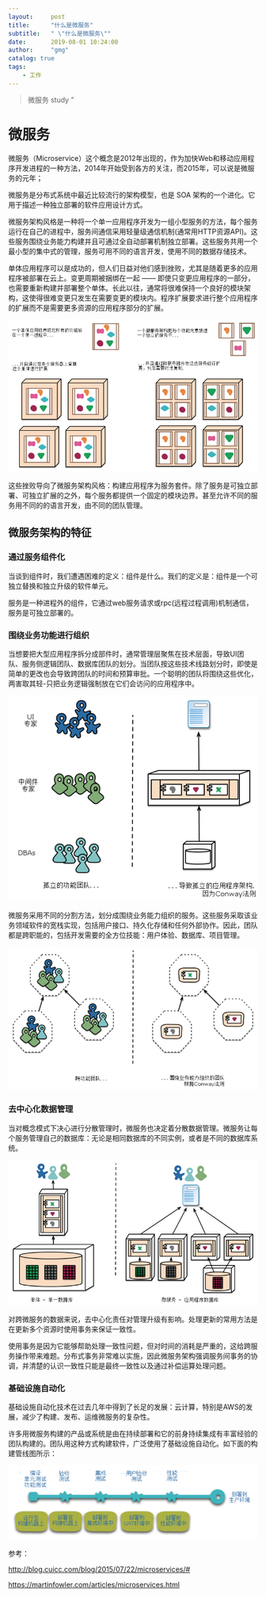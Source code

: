 ```yaml
---
layout:     post
title:      "什么是微服务"
subtitle:   " \"什么是微服务\""
date:       2019-08-01 10:24:00
author:     "gmg"
catalog: true
tags:
    - 工作
---
```


> 微服务 study ”

# 微服务

微服务（Microservice）这个概念是2012年出现的，作为加快Web和移动应用程序开发进程的一种方法，2014年开始受到各方的关注，而2015年，可以说是微服务的元年；


微服务是分布式系统中最近比较流行的架构模型，也是 SOA 架构的一个进化。它用于描述一种独立部署的软件应用设计方式。

微服务架构风格是一种将一个单一应用程序开发为一组小型服务的方法，每个服务运行在自己的进程中，服务间通信采用轻量级通信机制(通常用HTTP资源API)。这些服务围绕业务能力构建并且可通过全自动部署机制独立部署。这些服务共用一个最小型的集中式的管理，服务可用不同的语言开发，使用不同的数据存储技术。

单体应用程序可以是成功的，但人们日益对他们感到挫败，尤其是随着更多的应用程序被部署在云上。变更周期被捆绑在一起 —— 即使只变更应用程序的一部分，也需要重新构建并部署整个单体。长此以往，通常将很难保持一个良好的模块架构，这使得很难变更只发生在需要变更的模块内。程序扩展要求进行整个应用程序的扩展而不是需要更多资源的应用程序部分的扩展。
 
  ![s](
  https://github.com/gmg0829/Img/blob/master/microservice/ms-a.png?raw=true)

这些挫败导向了微服务架构风格：构建应用程序为服务套件。除了服务是可独立部署、可独立扩展的之外，每个服务都提供一个固定的模块边界。甚至允许不同的服务用不同的的语言开发，由不同的团队管理。
## 微服务架构的特征
### 通过服务组件化

当谈到组件时，我们遭遇困难的定义：组件是什么。我们的定义是：组件是一个可独立替换和独立升级的软件单元。

服务是一种进程外的组件，它通过web服务请求或rpc(远程过程调用)机制通信，服务是可独立部署的。

### 围绕业务功能进行组织

当想要把大型应用程序拆分成部件时，通常管理层聚焦在技术层面，导致UI团队、服务侧逻辑团队、数据库团队的划分。当团队按这些技术线路划分时，即使是简单的更改也会导致跨团队的时间和预算审批。一个聪明的团队将围绕这些优化，两害取其轻-只把业务逻辑强制放在它们会访问的应用程序中。

![s](
  https://github.com/gmg0829/Img/blob/master/microservice/ms-b.png?raw=true)

  微服务采用不同的分割方法，划分成围绕业务能力组织的服务。这些服务采取该业务领域软件的宽栈实现，包括用户接口、持久化存储和任何外部协作。因此，团队都是跨职能的，包括开发需要的全方位技能：用户体验、数据库、项目管理。

![s](
  https://github.com/gmg0829/Img/blob/master/microservice/ms-c.png?raw=true)



### 去中心化数据管理
 当对概念模式下决心进行分散管理时，微服务也决定着分散数据管理。微服务让每个服务管理自己的数据库：无论是相同数据库的不同实例，或者是不同的数据库系统。

![s](
  https://github.com/gmg0829/Img/blob/master/microservice/ms-d.png?raw=true)

   对跨微服务的数据来说，去中心化责任对管理升级有影响。处理更新的常用方法是在更新多个资源时使用事务来保证一致性。


   使用事务是因为它能够帮助处理一致性问题，但对时间的消耗是严重的，这给跨服务操作带来难题。分布式事务非常难以实施，因此微服务架构强调服务间事务的协调，并清楚的认识一致性只能是最终一致性以及通过补偿运算处理问题。

### 基础设施自动化

 基础设施自动化技术在过去几年中得到了长足的发展：云计算，特别是AWS的发展，减少了构建、发布、运维微服务的复杂性。


 许多用微服务构建的产品或系统是由在持续部署和它的前身持续集成有丰富经验的团队构建的。团队用这种方式构建软件，广泛使用了基础设施自动化。如下面的构建管线图所示：



![s](
  https://github.com/gmg0829/Img/blob/master/microservice/ms-e.png?raw=true)


参考：

http://blog.cuicc.com/blog/2015/07/22/microservices/#

https://martinfowler.com/articles/microservices.html
